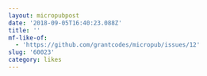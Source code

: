 ```yaml
---
layout: micropubpost
date: '2018-09-05T16:40:23.088Z'
title: ''
mf-like-of:
  - 'https://github.com/grantcodes/micropub/issues/12'
slug: '60023'
category: likes
---
```

